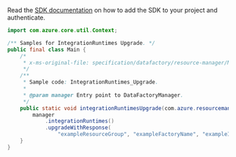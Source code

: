 Read the [SDK documentation](https://github.com/Azure/azure-sdk-for-java/blob/azure-resourcemanager-datafactory_1.0.0-beta.12/sdk/datafactory/azure-resourcemanager-datafactory/README.md) on how to add the SDK to your project and authenticate.

```java
import com.azure.core.util.Context;

/** Samples for IntegrationRuntimes Upgrade. */
public final class Main {
    /*
     * x-ms-original-file: specification/datafactory/resource-manager/Microsoft.DataFactory/stable/2018-06-01/examples/IntegrationRuntimes_Upgrade.json
     */
    /**
     * Sample code: IntegrationRuntimes_Upgrade.
     *
     * @param manager Entry point to DataFactoryManager.
     */
    public static void integrationRuntimesUpgrade(com.azure.resourcemanager.datafactory.DataFactoryManager manager) {
        manager
            .integrationRuntimes()
            .upgradeWithResponse(
                "exampleResourceGroup", "exampleFactoryName", "exampleIntegrationRuntime", Context.NONE);
    }
}
```
